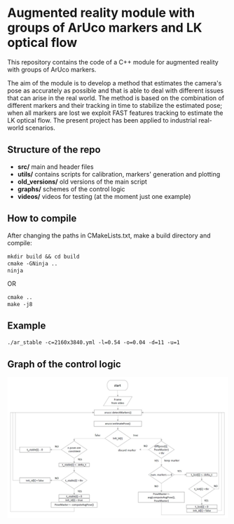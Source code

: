 # Augmented reality module with groups of ArUco markers and LK optical flow
<p>This repository contains the code of a C++ module for augmented reality with groups of ArUco markers. </p>
<p>The aim of the module is to develop a method that estimates the camera's pose as accurately as possible and that is able to deal with different issues that can arise in the real world. The method is based on the combination of different markers and their tracking in time to stabilize the estimated pose; when all markers are lost we exploit FAST features tracking to estimate the LK optical flow. The present project has been applied to industrial real-world scenarios. </p>

## Structure of the repo
+ **src/**          main and header files
+ **utils/**        contains scripts for calibration, markers' generation and plotting
+ **old_versions/** old versions of the main script
+ **graphs/**       schemes of the control logic
+ **videos/**       videos for testing (at the moment just one example)

## How to compile
After changing the paths in CMakeLists.txt, make a build directory and compile:
```
mkdir build && cd build
cmake -GNinja ..
ninja
```
OR
```
cmake ..
make -j8
```
## Example
```
./ar_stable -c=2160x3840.yml -l=0.54 -o=0.04 -d=11 -u=1
```

## Graph of the control logic
![plot](./graphs/scheme1.jpg)
